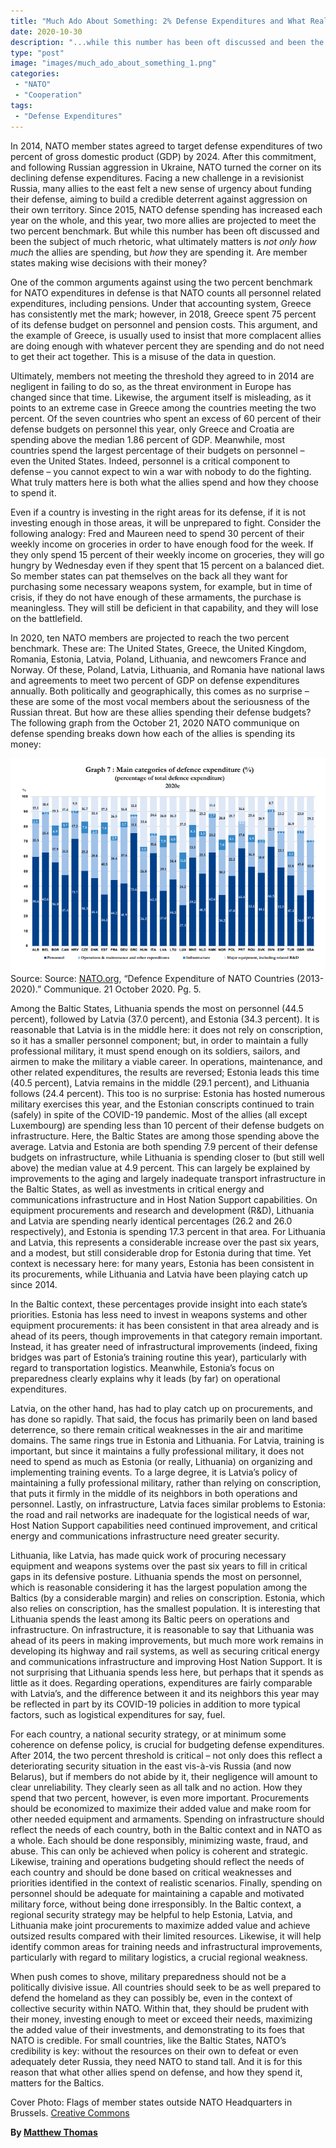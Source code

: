 ```yaml
---
title: "Much Ado About Something: 2% Defense Expenditures and What Really Matters"
date: 2020-10-30
description: "...while this number has been oft discussed and been the subject of much rhetoric, what ultimately matters is _not only how much_ the allies are spending, but _how_ they are spending it. Are member states making wise decisions with their money?"
type: "post"
image: "images/much_ado_about_something_1.png"
categories:
 - "NATO"
 - "Cooperation"
tags:
 - "Defense Expenditures"
---
```


In 2014, NATO member states agreed to target defense expenditures of two percent of gross domestic product (GDP) by 2024. After this commitment, and following Russian aggression in Ukraine, NATO turned the corner on its declining defense expenditures. Facing a new challenge in a revisionist Russia, many allies to the east felt a new sense of urgency about funding their defense, aiming to build a credible deterrent against aggression on their own territory. Since 2015, NATO defense spending has increased each year on the whole, and this year, two more allies are projected to meet the two percent benchmark. But while this number has been oft discussed and been the subject of much rhetoric, what ultimately matters is _not only how much_ the allies are spending, but _how_ they are spending it. Are member states making wise decisions with their money? 

One of the common arguments against using the two percent benchmark for NATO expenditures in defense is that NATO counts all personnel related expenditures, including pensions. Under that accounting system, Greece has consistently met the mark; however, in 2018, Greece spent 75 percent of its defense budget on personnel and pension costs. This argument, and the example of Greece, is usually used to insist that more complacent allies are doing enough with whatever percent they are spending and do not need to get their act together. This is a misuse of the data in question. 

Ultimately, members not meeting the threshold they agreed to in 2014 are negligent in failing to do so, as the threat environment in Europe has changed since that time. Likewise, the argument itself is misleading, as it points to an extreme case in Greece among the countries meeting the two percent. Of the seven countries who spent an excess of 60 percent of their defense budgets on personnel this year, only Greece and Croatia are spending above the median 1.86 percent of GDP. Meanwhile, most countries spend the largest percentage of their budgets on personnel – even the United States. Indeed, personnel is a critical component to defense – you cannot expect to win a war with nobody to do the fighting. What truly matters here is both what the allies spend and how they choose to spend it. 

Even if a country is investing in the right areas for its defense, if it is not investing enough in those areas, it will be unprepared to fight. Consider the following analogy: Fred and Maureen need to spend 30 percent of their weekly income on groceries in order to have enough food for the week. If they only spend 15 percent of their weekly income on groceries, they will go hungry by Wednesday even if they spent that 15 percent on a balanced diet. So member states can pat themselves on the back all they want for purchasing some necessary weapons system, for example, but in time of crisis, if they do not have enough of these armaments, the purchase is meaningless. They will still be deficient in that capability, and they will lose on the battlefield.

In 2020, ten NATO members are projected to reach the two percent benchmark. These are: The United States, Greece, the United Kingdom, Romania, Estonia, Latvia, Poland, Lithuania, and newcomers France and Norway. Of these, Poland, Latvia, Lithuania, and Romania have national laws and agreements to meet two percent of GDP on defense expenditures annually. Both politically and geographically, this comes as no surprise – these are some of the most vocal members about the seriousness of the Russian threat. But how are these allies spending their defense budgets? The following graph from the October 21, 2020 NATO communique on defense spending breaks down how each of the allies is spending its money:

![Graph of NATO defense budget breakdowns October 21, 2020](../images/much_ado_about_something_2.png)
Source: Source: [NATO.org](https://www.nato.int/nato_static_fl2014/assets/pdf/2020/10/pdf/pr-2020-104-en.pdf), “Defence Expenditure of NATO Countries (2013-2020).” Communique. 21 October 2020. Pg. 5. 

Among the Baltic States, Lithuania spends the most on personnel (44.5 percent), followed by Latvia (37.0 percent), and Estonia (34.3 percent). It is reasonable that Latvia is in the middle here: it does not rely on conscription, so it has a smaller personnel component; but, in order to maintain a fully professional military, it must spend enough on its soldiers, sailors, and airmen to make the military a viable career. In operations, maintenance, and other related expenditures, the results are reversed; Estonia leads this time (40.5 percent), Latvia remains in the middle (29.1 percent), and Lithuania follows (24.4 percent). This too is no surprise: Estonia has hosted numerous military exercises this year, and the Estonian conscripts continued to train (safely) in spite of the COVID-19 pandemic. Most of the allies (all except Luxembourg) are spending less than 10 percent of their defense budgets on infrastructure. Here, the Baltic States are among those spending above the average. Latvia and Estonia are both spending 7.9 percent of their defense budgets on infrastructure, while Lithuania is spending closer to (but still well above) the median value at 4.9 percent. This can largely be explained by improvements to the aging and largely inadequate transport infrastructure in the Baltic States, as well as investments in critical energy and communications infrastructure and in Host Nation Support capabilities. On equipment procurements and research and development (R&D), Lithuania and Latvia are spending nearly identical percentages (26.2 and 26.0 respectively), and Estonia is spending 17.3 percent in that area. For Lithuania and Latvia, this represents a considerable increase over the past six years, and a modest, but still considerable drop for Estonia during that time. Yet context is necessary here: for many years, Estonia has been consistent in its procurements, while Lithuania and Latvia have been playing catch up since 2014. 

In the Baltic context, these percentages provide insight into each state’s priorities. Estonia has less need to invest in weapons systems and other equipment procurements: it has been consistent in that area already and is ahead of its peers, though improvements in that category remain important. Instead, it has greater need of infrastructural improvements (indeed, fixing bridges was part of Estonia’s training routine this year), particularly with regard to transportation logistics. Meanwhile, Estonia’s focus on preparedness clearly explains why it leads (by far) on operational expenditures. 

Latvia, on the other hand, has had to play catch up on procurements, and has done so rapidly. That said, the focus has primarily been on land based deterrence, so there remain critical weaknesses in the air and maritime domains. The same rings true in Estonia and Lithuania. For Latvia, training is important, but since it maintains a fully professional military, it does not need to spend as much as Estonia (or really, Lithuania) on organizing and implementing training events. To a large degree, it is Latvia’s policy of maintaining a fully professional military, rather than relying on conscription, that puts it firmly in the middle of its neighbors in both operations and personnel. Lastly, on infrastructure, Latvia faces similar problems to Estonia: the road and rail networks are inadequate for the logistical needs of war, Host Nation Support capabilities need continued improvement, and critical energy and communications infrastructure need greater security. 

Lithuania, like Latvia, has made quick work of procuring necessary equipment and weapons systems over the past six years to fill in critical gaps in its defensive posture. Lithuania spends the most on personnel, which is reasonable considering it has the largest population among the Baltics (by a considerable margin) and relies on conscription. Estonia, which also relies on conscription, has the smallest population. It is interesting that Lithuania spends the least among its Baltic peers on operations and infrastructure. On infrastructure, it is reasonable to say that Lithuania was ahead of its peers in making improvements, but much more work remains in developing its highway and rail systems, as well as securing critical energy and communications infrastructure and improving Host Nation Support. It is not surprising that Lithuania spends less here, but perhaps that it spends as little as it does. Regarding operations, expenditures are fairly comparable with Latvia’s, and the difference between it and its neighbors this year may be reflected in part by its COVID-19 policies in addition to more typical factors, such as logistical expenditures for say, fuel. 

For each country, a national security strategy, or at minimum some coherence on defense policy, is crucial for budgeting defense expenditures. After 2014, the two percent threshold is critical – not only does this reflect a deteriorating security situation in the east vis-à-vis Russia (and now Belarus), but if members do not abide by it, their negligence will amount to clear unreliability. They clearly seen as all talk and no action. How they spend that two percent, however, is even more important. Procurements should be economized to maximize their added value and make room for other needed equipment and armaments. Spending on infrastructure should reflect the needs of each country, both in the Baltic context and in NATO as a whole. Each should be done responsibly, minimizing waste, fraud, and abuse. This can only be achieved when policy is coherent and strategic. Likewise, training and operations budgeting should reflect the needs of each country and should be done based on critical weaknesses and priorities identified in the context of realistic scenarios. Finally, spending on personnel should be adequate for maintaining a capable and motivated military force, without being done irresponsibly. In the Baltic context, a regional security strategy may be helpful to help Estonia, Latvia, and Lithuania make joint procurements to maximize added value and achieve outsized results compared with their limited resources. Likewise, it will help identify common areas for training needs and infrastructural improvements, particularly with regard to military logistics, a crucial regional weakness. 

When push comes to shove, military preparedness should not be a politically divisive issue. All countries should seek to be as well prepared to defend the homeland as they can possibly be, even in the context of collective security within NATO. Within that, they should be prudent with their money, investing enough to meet or exceed their needs, maximizing the added value of their investments, and demonstrating to its foes that NATO is credible. For small countries, like the Baltic States, NATO’s credibility is key: without the resources on their own to defeat or even adequately deter Russia, they need NATO to stand tall. And it is for this reason that what other allies spend on defense, and how they spend it, matters for the Baltics. 

Cover Photo: Flags of member states outside NATO Headquarters in Brussels. [Creative Commons](https://snl.no/Brussel)

**By [Matthew Thomas](../our_team)**

